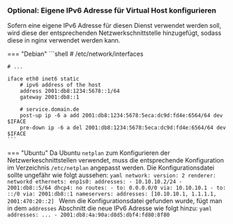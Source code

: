 ### Optional: Eigene IPv6 Adresse für Virtual Host konfigurieren
Sofern eine eigene IPv6 Adresse für diesen Dienst verwendet werden soll,
wird diese der entsprechenden Netzwerkschnittstelle hinzugefügt, sodass 
diese in nginx verwendet werden kann. 

=== "Debian"
    ```shell
    # /etc/network/interfaces
    
    # ...
    
    iface eth0 inet6 static
        # ipv6 address of the host
        address 2001:db8:1234:5678::1/64
        gateway 2001:db8::1

        # service.domain.de
        post-up ip -6 a add 2001:db8:1234:5678:5eca:dc9d:fd4e:6564/64 dev $IFACE
        pre-down ip -6 a del 2001:db8:1234:5678:5eca:dc9d:fd4e:6564/64 dev $IFACE
    ```

=== "Ubuntu"
    Da Ubuntu `netplan` zum Konfigurieren der Netzwerkeschnittstellen verwendet, muss die entsprechende Konfiguration im 
    Verzeichnis `/etc/netplan` angepasst werden.
    Die Konfigurationsdatei sollte ungefähr wie folgt aussehen:
    ```yaml
    network:
        version: 2
        renderer: networkd
        ethernets:
            enp1s0:
                addresses:
                    - 10.10.10.2/24
                    - 2001:db8::5/64
                dhcp4: no
                routes:
                    - to: 0.0.0.0/0
                    via: 10.10.10.1
                    - to: ::/0
                    via: 2001:db8::1
                nameservers:
                    addresses: [10.10.10.1, 1.1.1.1, 2001:470:20::2]
    ```
    Wenn die Konfigurationsdatei gefunden wurde, fügt man in dem `addresses` Abschnitt die neue IPv6 Adresse wie 
    folgt hinzu:
    ```yaml
    addresses:
        ...
        - 2001:db8:4a:90a:d8d5:dbf4:fd80:8f80
    ```
